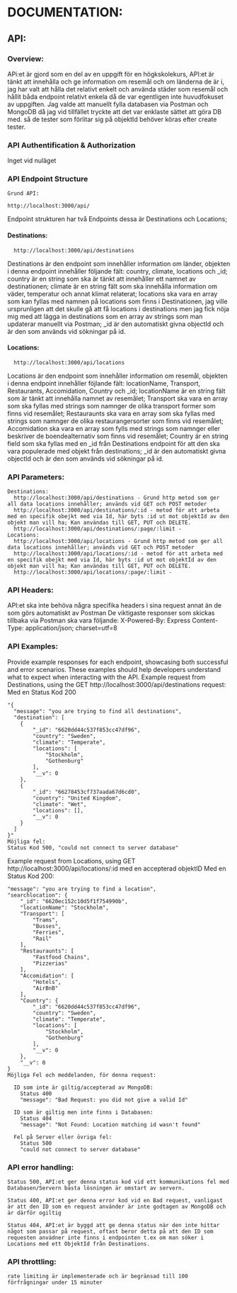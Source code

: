 # DOCUMENTATION:

## API:
### Overview: 

APi:et är gjord som en del av en uppgift för en högkskolekurs, API:et är tänkt att innehålla och ge information om resemål och om länderna de är i, jag har valt att hålla det relativt enkelt och använda städer som resemål och hållit båda endpoint relativt enkela då de var egentligen inte huvudfokuset av uppgiften.
Jag valde att manuellt fylla databasen via Postman och MongoDB då jag vid tillfället tryckte att det var enklaste sättet att göra DB med. så de tester som förlitar sig på objektId behöver köras efter create tester.

### API Authentification & Authorization
Inget vid nuläget
    
### API Endpoint Structure
    Grund API: 
    
    http://localhost:3000/api/
    
  Endpoint strukturen har två Endpoints dessa är Destinations och Locations;
  
#### Destinations:
    
      http://localhost:3000/api/destinations
      
Destinations är den endpoint som innehåller information om länder, objekten i denna endpoint innehåller följande fält: country, climate, locations och _id; country är en string som ska är tänkt att innehåller ett namnet av destinationen; climate är en string fält som ska innehålla information om väder, temperatur och annat klimat relaterat; locations ska vara en array som kan fyllas med namnen på locations som finns i Destinationen, jag ville ursprunligen att det skulle gå att få locations i destinations men jag fick nöja mig med att lägga in destinations som en array av strings som man updaterar manuellt via Postman; _id är den automatiskt givna objectId och är den som används vid sökningar på id.
      
#### Locations:
    
      http://localhost:3000/api/locations
Locations är den endpoint som innehåller information om resemål, objekten i denna endpoint innehåller föjlande fält: locationName, Transport, Restaurants, Accomidation, Country och _id; locationName är en string fält som är tänkt att innehålla namnet av resemålet; Transport ska vara en array som ska fyllas med strings som namnger de olika transport former som finns vid resemålet; Restauraunts ska vara en array som ska fyllas med strings som namnger de olika restaurangersorter som finns vid resemålet; Accomidation ska vara en array som fylls med strings som namnger eller beskriver de boendealternativ som finns vid resemålet; Country är en string field som ska fyllas med en _id från Destinations endpoint för att den ska vara populerade med objekt från destinations; _id är den automatiskt givna objectId och är den som används vid sökningar på id. 
  
### API Parameters:
  
    Destinations:
      http://localhost:3000/api/destinations - Grund http metod som ger all data locations innehåller; används vid GET och POST metoder
      http://localhost:3000/api/destinations/:id - metod för att arbeta med en specifik obejkt med via Id, här byts :id ut mot objektId av den objekt man vill ha; Kan användas till GET, PUT och DELETE.
      http://localhost:3000/api/destinations/:page/:limit - 
    Locations:
      http://localhost:3000/api/locations - Grund http metod som ger all data locations innehåller; används vid GET och POST metoder
      http://localhost:3000/api/locations/:id - metod för att arbeta med en specifik obejkt med via Id, här byts :id ut mot objektId av den objekt man vill ha; Kan användas till GET, PUT och DELETE.
      http://localhost:3000/api/locations/:page/:limit - 
  
### API Headers:
  
  API:et ska inte behöva några specifika headers i sina request annat än de som görs automatiskt av Postman
    De viktigaste responser som skickas tillbaka via Postman ska vara följande:
      X-Powered-By: Express
      Content-Type: application/json; charset=utf=8

### API Examples:
  
  Provide example responses for each endpoint, showcasing both successful and error scenarios. These examples should help developers understand what to expect when interacting with the API.
  Example request from Destinations, using the GET http://localhost:3000/api/destinations request:
  Med en Status Kod 200
    
    "{
      "message": "you are trying to find all destinations",
      "destination": [
        {
            "_id": "6620dd44c537f853cc47df96",
            "country": "Sweden",
            "climate": "Temperate",
            "locations": [
                "Stockholm",
                "Gothenburg"
            ],
            "__v": 0
        },
        {
            "_id": "66278453cf737aada67d6cd0",
            "country": "United Kingdom",
            "climate": "Wet",
            "locations": [],
            "__v": 0
        }
      ]
    }"
    Möjliga fel:
    Status Kod 500, "could not connect to server database"
  Example request from Locations, using GET http://localhost:3000/api/locations/:id med en accepterad objektID
  Med en Status Kod 200:
  
    "message": "you are trying to find a location",
    "searchlocation": {
        "_id": "6620ec152c10d5f1f754990b",
        "locationName": "Stockholm",
        "Transport": [
            "Trams",
            "Busses",
            "Ferries",
            "Rail"
        ],
        "Restauraunts": [
            "Fastfood Chains",
            "Pizzerias"
        ],
        "Accomidation": [
            "Hotels",
            "AirBnB"
        ],
        "Country": {
            "_id": "6620dd44c537f853cc47df96",
            "country": "Sweden",
            "climate": "Temperate",
            "locations": [
                "Stockholm",
                "Gothenburg"
            ],
            "__v": 0
        },
        "__v": 0
    }
    Möjliga Fel och meddelanden, för denna request:
    
      ID som inte är giltig/accepterad av MongoDB:
        Status 400
        "message": "Bad Request: you did not give a valid Id"

      ID som är giltig men inte finns i Databasen:
        Status 404
        "message": "Not Found: Location matching id wasn't found"

      Fel på Server eller övriga fel:
        Status 500
        "could not connect to server database"
  
### API error handling:
  
    Status 500, API:et ger denna status kod vid ett kommunikations fel med Databasen/Servern bästa lösningen är omstart av servern.
  
    Status 400, API:et ger denna error kod vid en Bad request, vanligast är att den ID som en request använder är inte godtagen av MongoDB och är därför ogiltig
  
    Status 404, API:et är byggd att ge denna status när den inte hittar något som passar på request, oftast beror detta på att den ID som requesten anvädner inte finns i endpointen t.ex om man söker i Locations med ett ObjektId från Destinations.
    

### API throttling:
    rate limiting är implementerade och är begränsad till 100 förfrågningar under 15 minuter
